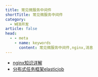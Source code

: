 ```yaml
---
title: 常见微服务中间件
shortTitle: 常见微服务中间件
category:
  - WEB开发
article: false 
head:
  - - meta
    - name: keywords
      content: 常见微服务中间件,nginx,消息
---
```



* [nginx知识详解](./nginx.md)
* [分布式任务框架elasticjob](./elasticjob.md)
